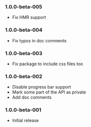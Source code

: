 ### 1.0.0-beta-005

* Fix HMR support

### 1.0.0-beta-004

* Fix typos in doc comments

### 1.0.0-beta-003

* Fix package to include css files too

### 1.0.0-beta-002

* Disable progress bar support
* Mark some part of the API as private
* Add doc comments

### 1.0.0-beta-001

* Initial release
